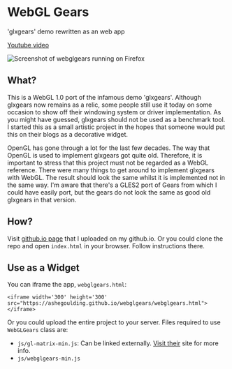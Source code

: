 # WebGL Gears
'glxgears' demo rewritten as an web app

[Youtube video](https://www.youtube.com/watch?v=FhlCLcw2qb0)

![Screenshot of webglgears running on Firefox](/img/webglgears_firefox.png)

## What?
This is a WebGL 1.0 port of the infamous demo 'glxgears'.
Although glxgears now remains as a relic, some people still use it today
on some occasion to show off their windowing system or driver
implementation. As you might have guessed, glxgears should not be used as
a benchmark tool. I started this as a small artistic project in the hopes
that someone would put this on their blogs as a decorative widget.

OpenGL has gone through a lot for the last few decades. The way that
OpenGL is used to implement glxgears got quite old. Therefore, it is
important to stress that this project must not be regarded as a WebGL
reference. There were many things to get around to implement glxgears with
WebGL. The result should look the same whilst it is implemented
not in the same way. I'm aware that there's a GLES2 port of Gears from which
I could have easily port, but the gears do not look the same as good old
glxgears in that version.

## How?
Visit [github.io page](https://ashegoulding.github.io/webglgears/index.html) that I uploaded on my github.io. Or you could clone the repo
and open `index.html` in your browser. Follow instructions there.

## Use as a Widget
You can iframe the app, `webglgears.html`:
```
<iframe width='300' height='300' src="https://ashegoulding.github.io/webglgears/webglgears.html">
</iframe>
```

Or you could upload the entire project to your server.
Files required to use `WebGLGears` class are:
* `js/gl-matrix-min.js`: Can be linked externally. [Visit their](http://glmatrix.net/) site for more info.
* `js/webglgears-min.js`
